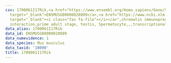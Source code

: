 ```yaml
---
csv: 1700061I17Rik,<a href="https://www.ensembl.org/Homo_sapiens/Gene/Summary?db=core;g=ENSMUSG00000028009"
  target="_blank">ENSMUSG00000028009</a>,<a href="https://www.ncbi.nlm.nih.gov/pubmed/25450459"
  target="_blank"><i class="fas fa-file"></i></a>",chromatin immunoprecipitation assay,direct
  interaction,prime adult stage, testis, Spermatocyte,,,transcriptional regulation,
data_alias: 1700061I17Rik
data_id: ENSMUSG00000028009
data_numevidence: 1
data_species: Mus musculus
data_taxid: '10090'
title: 1700061I17Rik
---
```

